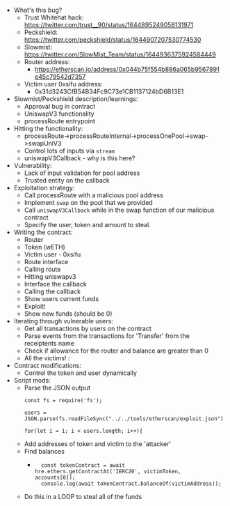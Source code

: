 
- What's this bug?
    - Trust Whitehat hack: https://twitter.com/trust__90/status/1644895249058131971
    - Peckshield: https://twitter.com/peckshield/status/1644907207530774530
    - Slowmist: https://twitter.com/SlowMist_Team/status/1644936375924584449
    - Router address: 
        - https://etherscan.io/address/0x044b75f554b886a065b9567891e45c79542d7357
    - Victim user 0xsifu address: 
        - 0x31d3243CfB54B34Fc9C73e1CB1137124bD6B13E1
- Slowmist/Peckshield description/learnings: 
    - Approval bug in contract
    - UniswapV3 functionality
    - processRoute entrypoint
- Hitting the functionality:
    - processRoute->processRouteInternal->processOnePool->swap->swapUniV3
    - Control lots of inputs via ``stream``
    - uniswapV3Callback - why is this here?
- Vulnerability: 
    - Lack of input validation for pool address
    - Trusted entity on the callback
- Exploitation strategy: 
    - Call processRoute with a malicious pool address 
    - Implement ``swap`` on the pool that we provided
    - Call ``uniswapV3Callback`` while in the swap function of our malicious contract
    - Specify the user, token and amount to steal.
- Writing the contract: 
    - Router
    - Token (wETH) 
    - Victim user - 0xsifu
    - Route interface
    - Calling route
    - Hitting uniswapv3
    - Interface the callback 
    - Calling the callback
    - Show users current funds
    - Exploit!
    - Show new funds (should be 0) 
- Iterating through vulnerable users:
    - Get all transactions by users on the contract
    - Parse events from the transactions for 'Transfer' from the receiptents name
    - Check if allowance for the router and balance are greater than 0
    - All the victims! : 
- Contract modifications:
    - Control the token and user dynamically
- Script mods: 
    - Parse the JSON output 
        ```
        const fs = require('fs');

        users = JSON.parse(fs.readFileSync("../../tools/etherscan/exploit.json"));

        for(let i = 1; i < users.length; i++){ 
        ```
    - Add addresses of token and victim to the 'attacker'
    - Find balances
        - ```
            const tokenContract = await hre.ethers.getContractAt('IERC20', victimToken, accounts[0]);
            console.log(await tokenContract.balanceOf(victimAddress));
            ```
    - Do this in a LOOP to steal all of the funds
